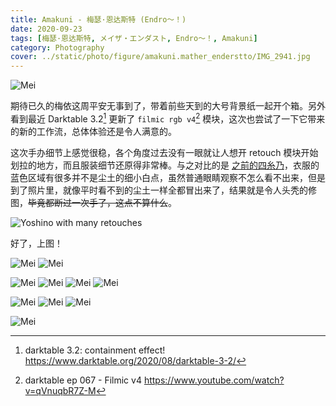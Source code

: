 ```yaml
---
title: Amakuni - 梅瑟·恩达斯特 (Endro～！)
date: 2020-09-23
tags: [梅瑟·恩达斯特, メイザ・エンダスト, Endro～！, Amakuni]
category: Photography
cover: ../static/photo/figure/amakuni.mather_enderstto/IMG_2941.jpg
---
```


![Mei](../static/photo/figure/amakuni.mather_enderstto/IMG_2941.jpg)

期待已久的梅依这周平安无事到了，带着前些天到的大号背景纸一起开个箱。另外看到最近 Darktable 3.2[^1] 更新了 `filmic rgb v4`[^2] 模块，这次也尝试了一下它带来的新的工作流，总体体验还是令人满意的。

这次手办细节上感觉很稳，各个角度过去没有一眼就让人想开 retouch 模块开始划拉的地方，而且服装细节还原得非常棒。与之对比的是 [之前的四糸乃](/p/2020-07-yoshino-halloween/)，衣服的蓝色区域有很多并不是尘土的细小白点，虽然普通眼睛观察不怎么看不出来，但是到了照片里，就像平时看不到的尘土一样全都冒出来了，结果就是令人头秃的修图，~~毕竟都断过一次手了，这点不算什么~~。

![Yoshino with many retouches](../static/image/yoshino-wow-many-retouches.jpg)

好了，上图！

![Mei](../static/photo/figure/amakuni.mather_enderstto/IMG_2933.jpg)
![Mei](../static/photo/figure/amakuni.mather_enderstto/IMG_2988.jpg)

![Mei](../static/photo/figure/amakuni.mather_enderstto/IMG_2935.jpg)
![Mei](../static/photo/figure/amakuni.mather_enderstto/IMG_2938.jpg)
![Mei](../static/photo/figure/amakuni.mather_enderstto/IMG_3002.jpg)
![Mei](../static/photo/figure/amakuni.mather_enderstto/IMG_3007.jpg)

![Mei](../static/photo/figure/amakuni.mather_enderstto/IMG_2953.jpg)
![Mei](../static/photo/figure/amakuni.mather_enderstto/IMG_2963.jpg)
![Mei](../static/photo/figure/amakuni.mather_enderstto/IMG_2971.jpg)

![Mei](../static/photo/figure/amakuni.mather_enderstto/IMG_2940_01.jpg)

[^1]: darktable 3.2: containment effect! https://www.darktable.org/2020/08/darktable-3-2/

[^2]: darktable ep 067 - Filmic v4 https://www.youtube.com/watch?v=qVnuqbR7Z-M
